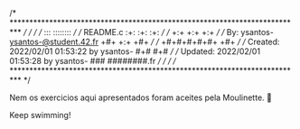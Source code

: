 /* ************************************************************************** */
/*                                                                            */
/*                                                        :::      ::::::::   */
/*   README.c                                           :+:      :+:    :+:   */
/*                                                    +:+ +:+         +:+     */
/*   By: ysantos- <ysantos-@student.42.fr>          +#+  +:+       +#+        */
/*                                                +#+#+#+#+#+   +#+           */
/*   Created: 2022/02/01 01:53:22 by ysantos-          #+#    #+#             */
/*   Updated: 2022/02/01 01:53:28 by ysantos-         ###   ########.fr       */
/*                                                                            */
/* ************************************************************************** */

Nem os exercicios aqui apresentados foram aceites pela Moulinette. :rofl:

Keep swimming!
